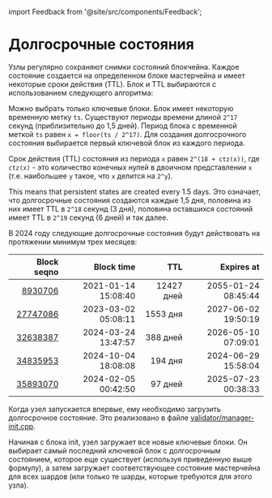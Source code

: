 import Feedback from '@site/src/components/Feedback';

# Долгосрочные состояния

Узлы регулярно сохраняют снимки состояний блокчейна. Каждое состояние создается на определенном блоке мастерчейна и имеет некоторые сроки действия (TTL). Блок и TTL выбираются с использованием следующего алгоритма:

Можно выбрать только ключевые блоки. Блок имеет некоторую временную метку `ts`. Существуют периоды времени длиной `2^17` секунд (приблизительно до 1,5 дней). Период блока с временной меткой `ts` равен `x = floor(ts / 2^17)`. Для создания долгосрочного состояния выбирается первый ключевой блок из каждого периода.

Срок действия (TTL) состояния из периода `x` равен `2^(18 + ctz(x))`, где `ctz(x)` - это количество конечных нулей в двоичном представлении `x` (т.е. наибольшее `y` такое, что `x` делится на `2^y`).

This means that persistent states are created every 1.5 days. Это означает, что долгосрочные состояния создаются каждые 1,5 дня, половина из них имеет TTL в `2^18` секунд (3 дня), половина оставшихся состояний имеет TTL в `2^19` секунд (6 дней) и так далее.

В 2024 году следующие долгосрочные состояния будут действовать на протяжении минимум трех месяцев:

|                                                                                                            Block seqno |                                          Block time |        TTL |                                          Expires at |
| ---------------------------------------------------------------------------------------------------------------------: | --------------------------------------------------: | ---------: | --------------------------------------------------: |
|   [8930706](https://explorer.toncoin.org/search?workchain=-1\\&shard=8000000000000000\\&seqno=8930706) | 2021-01-14 15:08:40 | 12427 дней | 2055-01-24 08:45:44 |
| [27747086](https://explorer.toncoin.org/search?workchain=-1\\&shard=8000000000000000\\&seqno=27747086) | 2023-03-02 05:08:11 |   1553 дня | 2027-06-02 19:50:19 |
| [32638387](https://explorer.toncoin.org/search?workchain=-1\\&shard=8000000000000000\\&seqno=32638387) | 2024-03-24 13:47:57 |   388 дней | 2026-05-10 07:09:01 |
| [34835953](https://explorer.toncoin.org/search?workchain=-1\\&shard=8000000000000000\\&seqno=34835953) | 2024-10-04 18:08:08 |    194 дня | 2024-06-29 15:58:04 |
| [35893070](https://explorer.toncoin.org/search?workchain=-1\\&shard=8000000000000000\\&seqno=35893070) | 2024-02-05 00:42:50 |    97 дней | 2025-07-23 00:38:33 |

Когда узел запускается впервые, ему необходимо загрузить долгосрочное состояние. Это реализовано в файле [validator/manager-init.cpp](https://github.com/ton-blockchain/ton/blob/master/validator/manager-init.cpp).

Начиная с блока init, узел загружает все новые ключевые блоки. Он выбирает самый последний ключевой блок с долгосрочным состоянием, которое еще существует (используя приведенную выше формулу), а затем загружает соответствующее состояние мастерчейна для всех шардов (или только те шарды, которые требуются для этого узла).

<Feedback />

